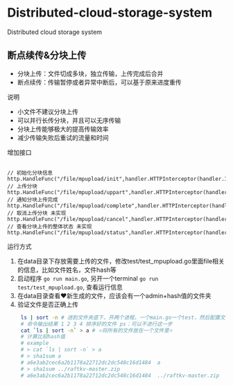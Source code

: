 # Distributed-cloud-storage-system
Distributed cloud storage system

## 断点续传&分块上传
- 分块上传：文件切成多块，独立传输，上传完成后合并
- 断点续传：传输暂停或者异常中断后，可以基于原来进度重传

说明

- 小文件不建议分块上传
- 可以并行长传分块，并且可以无序传输
- 分块上传能够极大的提高传输效率
- 减少传输失败后重试的流量和时间

增加接口
```golang

// 初始化分块信息
http.HandleFunc("/file/mpupload/init",handler.HTTPInterceptor(handler.InitialMultipartUploadHandler))
// 上传分块
http.HandleFunc("/file/mpupload/uppart",handler.HTTPInterceptor(handler.UploadPartHandler))
// 通知分块上传完成
http.HandleFunc("/file/mpupload/complete",handler.HTTPInterceptor(handler.CompleteUploadHandler))
// 取消上传分块 未实现
http.HandleFunc("/file/mpupload/cancel",handler.HTTPInterceptor(handler.CancelUploadPartHandler))
// 查看分块上传的整体状态 未实现
http.HandleFunc("/file/mpupload/status",handler.HTTPInterceptor(handler.MultiPartUploadStatusHandler))
```
运行方式
1. 在data目录下存放需要上传的文件，修改test/test_mpupload.go里面file相关的信息，比如文件姓名，文件hash等
2. 启动程序 `go run main.go`, 另开一个terminal `go run test/test_mpupload.go`, 查看运行信息
3. 在data目录查看❤新生成的文件，应该会有一个admin+hash值的文件夹
4. 验证文件是否正确上传
   ```bash
    ls | sort -n # 进到文件夹底下，开两个进程，一个main.go一个test，然后配置文件路径，上传文件
    # 命令输出结果 1 2 3 4 排序好的文件 ps：可以不进行这一步
    cat `ls | sort -n` > a # ⭐️将所有的文件放在一个文件里⭐️
    # 计算比较hash值
    # example
    # > cat `ls | sort -n` > a
    # > sha1sum a
    # a6e3ab2cec6a2b1178a22712dc2dc548c16d1484  a
    # > sha1sum ../raftkv-master.zip
    # a6e3ab2cec6a2b1178a22712dc2dc548c16d1484  ../raftkv-master.zip
    ```
   